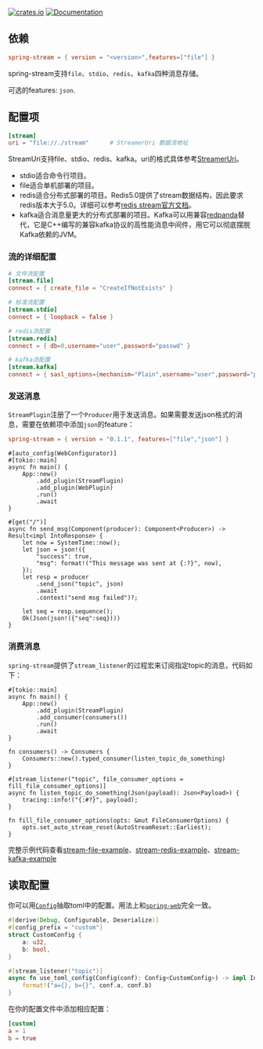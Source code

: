 [![crates.io](https://img.shields.io/crates/v/spring-stream.svg)](https://crates.io/crates/spring-stream)
[![Documentation](https://docs.rs/spring-stream/badge.svg)](https://docs.rs/spring-stream)

## 依赖

```toml
spring-stream = { version = "<version>",features=["file"] }
```

spring-stream支持`file`、`stdio`、`redis`、`kafka`四种消息存储。

可选的features: `json`.

## 配置项

```toml
[stream]
uri = "file://./stream"      # StreamerUri 数据流地址
```

StreamUri支持file、stdio、redis、kafka。uri的格式具体参考[StreamerUri](https://docs.rs/sea-streamer/latest/sea_streamer/struct.StreamerUri.html)。

* stdio适合命令行项目。
* file适合单机部署的项目。
* redis适合分布式部署的项目。Redis5.0提供了stream数据结构，因此要求redis版本大于5.0。详细可以参考[redis stream官方文档](https://redis.io/docs/latest/develop/data-types/streams/)。
* kafka适合消息量更大的分布式部署的项目。Kafka可以用兼容[redpanda](https://github.com/redpanda-data/redpanda)替代，它是C++编写的兼容kafka协议的高性能消息中间件，用它可以彻底摆脱Kafka依赖的JVM。

### 流的详细配置
```toml
# 文件流配置
[stream.file]
connect = { create_file = "CreateIfNotExists" }

# 标准流配置
[stream.stdio]
connect = { loopback = false }

# redis流配置
[stream.redis]
connect = { db=0,username="user",password="passwd" }

# kafka流配置
[stream.kafka]
connect = { sasl_options={mechanism="Plain",username="user",password="passwd"}}
```

### 发送消息

`StreamPlugin`注册了一个`Producer`用于发送消息。如果需要发送json格式的消息，需要在依赖项中添加`json`的feature：

```toml
spring-stream = { version = "0.1.1", features=["file","json"] }
```

```rust, linenos
#[auto_config(WebConfigurator)]
#[tokio::main]
async fn main() {
    App::new()
        .add_plugin(StreamPlugin)
        .add_plugin(WebPlugin)
        .run()
        .await
}

#[get("/")]
async fn send_msg(Component(producer): Component<Producer>) -> Result<impl IntoResponse> {
    let now = SystemTime::now();
    let json = json!({
        "success": true,
        "msg": format!("This message was sent at {:?}", now),
    });
    let resp = producer
        .send_json("topic", json)
        .await
        .context("send msg failed")?;

    let seq = resp.sequence();
    Ok(Json(json!({"seq":seq})))
}
```

### 消费消息

`spring-stream`提供了`stream_listener`的过程宏来订阅指定topic的消息，代码如下：

```rust, linenos, hl_lines=5 10-17
#[tokio::main]
async fn main() {
    App::new()
        .add_plugin(StreamPlugin)
        .add_consumer(consumers())
        .run()
        .await
}

fn consumers() -> Consumers {
    Consumers::new().typed_consumer(listen_topic_do_something)
}

#[stream_listener("topic", file_consumer_options = fill_file_consumer_options)]
async fn listen_topic_do_something(Json(payload): Json<Payload>) {
    tracing::info!("{:#?}", payload);
}

fn fill_file_consumer_options(opts: &mut FileConsumerOptions) {
    opts.set_auto_stream_reset(AutoStreamReset::Earliest);
}
```

完整示例代码查看[stream-file-example](https://github.com/spring-rs/spring-rs/tree/master/examples/stream-file-example)、[stream-redis-example](https://github.com/spring-rs/spring-rs/tree/master/examples/stream-redis-example)、[stream-kafka-example](https://github.com/spring-rs/spring-rs/tree/master/examples/stream-kafka-example)

## 读取配置

你可以用[`Config`](https://docs.rs/spring-web/latest/spring_stream/extractor/struct.Config.html)抽取toml中的配置。用法上和[`spring-web`](https://spring-rs.github.io/zh/docs/plugins/spring-web/#du-qu-pei-zhi)完全一致。

```rust
#[derive(Debug, Configurable, Deserialize)]
#[config_prefix = "custom"]
struct CustomConfig {
    a: u32,
    b: bool,
}

#[stream_listener("topic")]
async fn use_toml_config(Config(conf): Config<CustomConfig>) -> impl IntoResponse {
    format!("a={}, b={}", conf.a, conf.b)
}
```

在你的配置文件中添加相应配置：

```toml
[custom]
a = 1
b = true
```
